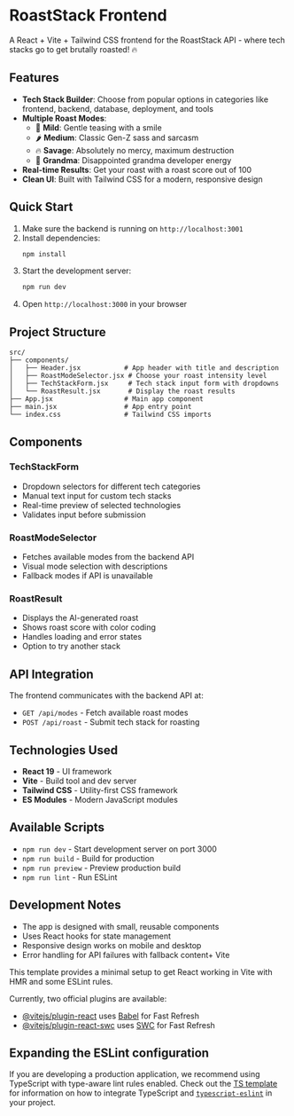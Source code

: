 # RoastStack Frontend

A React + Vite + Tailwind CSS frontend for the RoastStack API - where tech stacks go to get brutally roasted! 🔥

## Features

- **Tech Stack Builder**: Choose from popular options in categories like frontend, backend, database, deployment, and tools
- **Multiple Roast Modes**:
  - 🧂 **Mild**: Gentle teasing with a smile
  - 🌶️ **Medium**: Classic Gen-Z sass and sarcasm
  - 🔥 **Savage**: Absolutely no mercy, maximum destruction
  - 👵 **Grandma**: Disappointed grandma developer energy
- **Real-time Results**: Get your roast with a roast score out of 100
- **Clean UI**: Built with Tailwind CSS for a modern, responsive design

## Quick Start

1. Make sure the backend is running on `http://localhost:3001`
2. Install dependencies:
   ```bash
   npm install
   ```
3. Start the development server:
   ```bash
   npm run dev
   ```
4. Open `http://localhost:3000` in your browser

## Project Structure

```
src/
├── components/
│   ├── Header.jsx           # App header with title and description
│   ├── RoastModeSelector.jsx # Choose your roast intensity level
│   ├── TechStackForm.jsx     # Tech stack input form with dropdowns
│   └── RoastResult.jsx       # Display the roast results
├── App.jsx                  # Main app component
├── main.jsx                 # App entry point
└── index.css                # Tailwind CSS imports
```

## Components

### TechStackForm
- Dropdown selectors for different tech categories
- Manual text input for custom tech stacks
- Real-time preview of selected technologies
- Validates input before submission

### RoastModeSelector
- Fetches available modes from the backend API
- Visual mode selection with descriptions
- Fallback modes if API is unavailable

### RoastResult
- Displays the AI-generated roast
- Shows roast score with color coding
- Handles loading and error states
- Option to try another stack

## API Integration

The frontend communicates with the backend API at:
- `GET /api/modes` - Fetch available roast modes
- `POST /api/roast` - Submit tech stack for roasting

## Technologies Used

- **React 19** - UI framework
- **Vite** - Build tool and dev server
- **Tailwind CSS** - Utility-first CSS framework
- **ES Modules** - Modern JavaScript modules

## Available Scripts

- `npm run dev` - Start development server on port 3000
- `npm run build` - Build for production
- `npm run preview` - Preview production build
- `npm run lint` - Run ESLint

## Development Notes

- The app is designed with small, reusable components
- Uses React hooks for state management
- Responsive design works on mobile and desktop
- Error handling for API failures with fallback content+ Vite

This template provides a minimal setup to get React working in Vite with HMR and some ESLint rules.

Currently, two official plugins are available:

- [@vitejs/plugin-react](https://github.com/vitejs/vite-plugin-react/blob/main/packages/plugin-react) uses [Babel](https://babeljs.io/) for Fast Refresh
- [@vitejs/plugin-react-swc](https://github.com/vitejs/vite-plugin-react/blob/main/packages/plugin-react-swc) uses [SWC](https://swc.rs/) for Fast Refresh

## Expanding the ESLint configuration

If you are developing a production application, we recommend using TypeScript with type-aware lint rules enabled. Check out the [TS template](https://github.com/vitejs/vite/tree/main/packages/create-vite/template-react-ts) for information on how to integrate TypeScript and [`typescript-eslint`](https://typescript-eslint.io) in your project.
